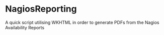 # NagiosReporting
A quick script utilising WKHTML in order to generate PDFs from the Nagios Availability Reports
